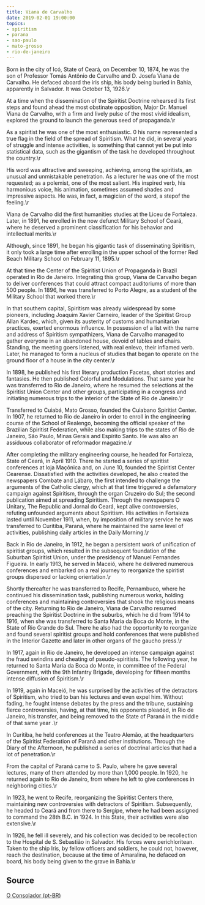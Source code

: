 ```yaml
---
title: Viana de Carvalho
date: 2019-02-01 19:00:00
topics: 
- spiritism
- parana
- sao-paulo
- mato-grosso
- rio-de-janeiro
---
```


Born in the city of Icó, State of Ceará, on December 10, 1874, he was the son of Professor Tomás Antônio de Carvalho and D. Josefa Viana de Carvalho. He defaced aboard the iris ship, his body being buried in Bahia, apparently in Salvador. It was October 13, 1926.\r

At a time when the dissemination of the Spiritist Doctrine rehearsed its first steps and found ahead the most obstinate opposition, Major Dr. Manuel Viana de Carvalho, with a firm and lively pulse of the most vivid idealism, explored the ground to launch the generous seed of propaganda.\r

As a spiritist he was one of the most enthusiastic. 0 his name represented a true flag in the field of the spread of Spiritism. What he did, in several years of struggle and intense activities, is something that cannot yet be put into statistical data, such as the gigantism of the task he developed throughout the country.\r

His word was attractive and sweeping, achieving, among the spiritists, an unusual and unmistakable penetration. As a lecturer he was one of the most requested; as a polemist, one of the most salient. His inspired verb, his harmonious voice, his animation, sometimes assumed shades and impressive aspects. He was, in fact, a magician of the word, a stepof the feeling.\r

Viana de Carvalho did the first humanities studies at the Liceu de Fortaleza. Later, in 1891, he enrolled in the now defunct Military School of Ceará, where he deserved a prominent classification for his behavior and intellectual merits.\r

Although, since 1891, he began his gigantic task of disseminating Spiritism, it only took a large time after enrolling in the upper school of the former Red Beach Military School on February 11, 1895.\r

At that time the Center of the Spiritist Union of Propaganda in Brazil operated in Rio de Janeiro. Integrating this group, Viana de Carvalho began to deliver conferences that could attract compact auditoriums of more than 500 people. In 1896, he was transferred to Porto Alegre, as a student of the Military School that worked there.\r

In that southern capital, Spiritism was already widespread by some pioneers, including Joaquim Xavier Carneiro, leader of the Spiritist Group Allan Kardec, which, given its austerity of customs and humanitarian practices, exerted enormous influence. In possession of a list with the name and address of Spiritism sympathizers, Viana de Carvalho managed to gather everyone in an abandoned house, devoid of tables and chairs. Standing, the meeting goers listened, with real enlevo, their inflamed verb. Later, he managed to form a nucleus of studies that began to operate on the ground floor of a house in the city center.\r

In 1898, he published his first literary production Facetas, short stories and fantasies. He then published Colorful and Modulations. That same year he was transferred to Rio de Janeiro, where he resumed the selections at the Spiritist Union Center and other groups, participating in a congress and initiating numerous trips to the interior of the State of Rio de Janeiro.\r

Transferred to Cuiabá, Mato Grosso, founded the Cuiabano Spiritist Center. In 1907, he returned to Rio de Janeiro in order to enroll in the engineering course of the School of Realengo, becoming the official speaker of the Brazilian Spiritist Federation, while also making trips to the states of Rio de Janeiro, São Paulo, Minas Gerais and Espírito Santo. He was also an assiduous collaborator of reformador magazine.\r

After completing the military engineering course, he headed for Fortaleza, State of Ceará, in April 1910. There he started a series of spiritist conferences at loja Maçônica and, on June 10, founded the Spiritist Center Cearense. Dissatisfied with the activities developed, he also created the newspapers Combate and Lábaro, the first intended to challenge the arguments of the Catholic clergy, which at that time triggered a defamatory campaign against Spiritism, through the organ Cruzeiro do Sul; the second publication aimed at spreading Spiritism. Through the newspapers O Unitary, The Republic and Jornal do Ceará, kept alive controversies, refuting unfounded arguments about Spiritism. His activities in Fortaleza lasted until November 1911, when, by imposition of military service he was transferred to Curitiba, Paraná, where he maintained the same level of activities, publishing daily articles in the Daily Morning.\r

Back in Rio de Janeiro, in 1912, he began a persistent work of unification of spiritist groups, which resulted in the subsequent foundation of the Suburban Spiritist Union, under the presidency of Manuel Fernandes Figueira. In early 1913, he served in Maceió, where he delivered numerous conferences and embarked on a real journey to reorganize the spiritist groups dispersed or lacking orientation.\r

Shortly thereafter he was transferred to Recife, Pernambuco, where he continued his dissemination task, publishing numerous works, holding conferences and maintaining controversies that shook the religious means of the city. Returning to Rio de Janeiro, Viana de Carvalho resumed preaching the Spiritist Doctrine in the suburbs, which he did from 1914 to 1916, when she was transferred to Santa Maria da Boca do Monte, in the State of Rio Grande do Sul. There he also had the opportunity to reorganize and found several spiritist groups and hold conferences that were published in the Interior Gazette and later in other organs of the gaucho press.\r

In 1917, again in Rio de Janeiro, he developed an intense campaign against the fraud swindins and cheating of pseudo-spiritists. The following year, he returned to Santa Maria da Boca do Monte, in committee of the Federal Government, with the 9th Infantry Brigade, developing for fifteen months intense diffusion of Spiritism.\r

In 1919, again in Maceió, he was surprised by the activities of the detractors of Spiritism, who tried to ban his lectures and even expel him. Without fading, he fought intense debates by the press and the tribune, sustaining fierce controversies, having, at that time, his opponents pleaded, in Rio de Janeiro, his transfer, and being removed to the State of Paraná in the middle of that same year .\r

In Curitiba, he held conferences at the Teatro Alemão, at the headquarters of the Spiritist Federation of Paraná and other institutions. Through the Diary of the Afternoon, he published a series of doctrinal articles that had a lot of penetration.\r

From the capital of Paraná came to S. Paulo, where he gave several lectures, many of them attended by more than 1,000 people. In 1920, he returned again to Rio de Janeiro, from where he left to give conferences in neighboring cities.\r

In 1923, he went to Recife, reorganizing the Spiritist Centers there, maintaining new controversies with detractors of Spiritism. Subsequently, he headed to Ceará and from there to Sergipe, where he had been assigned to command the 28th B.C. in 1924. In this State, their activities were also extensive.\r

In 1926, he fell ill severely, and his collection was decided to be recollection to the Hospital de S. Sebastião in Salvador. His forces were perichloritean. Taken to the ship Iris, by fellow officers and soldiers, he could not, however, reach the destination, because at the time of Amaralina, he defaced on board, his body being given to the grave in Bahia.\r


## Source
[O Consolador (pt-BR)](http://www.oconsolador.com.br/linkfixo/biografias/vianadecarvalho.html)


